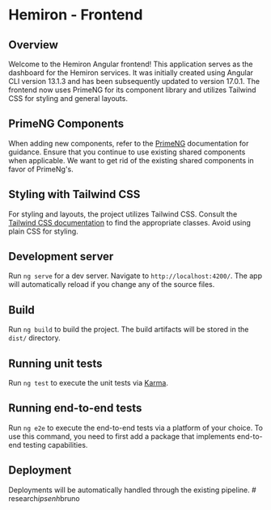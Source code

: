 # Hemiron - Frontend

## Overview

Welcome to the Hemiron Angular frontend! This application serves as the dashboard for the Hemiron services. It was initially created using Angular CLI version 13.1.3 and has been subsequently updated to version 17.0.1. The frontend now uses PrimeNG for its component library and utilizes Tailwind CSS for styling and general layouts.

## PrimeNG Components

When adding new components, refer to the [PrimeNG](https://primeng.org/installation) documentation for guidance. Ensure that you continue to use existing shared components when applicable. We want to get rid of the existing shared components in favor of PrimeNg's.

## Styling with Tailwind CSS

For styling and layouts, the project utilizes Tailwind CSS. Consult the [Tailwind CSS documentation](https://tailwindcss.com/docs) to find the appropriate classes. Avoid using plain CSS for styling.

## Development server

Run `ng serve` for a dev server. Navigate to `http://localhost:4200/`. The app will automatically reload if you change any of the source files.

## Build

Run `ng build` to build the project. The build artifacts will be stored in the `dist/` directory.

## Running unit tests

Run `ng test` to execute the unit tests via [Karma](https://karma-runner.github.io).

## Running end-to-end tests

Run `ng e2e` to execute the end-to-end tests via a platform of your choice. To use this command, you need to first add a package that implements end-to-end testing capabilities.

## Deployment

Deployments will be automatically handled through the existing pipeline.
#   r e s e a r c h _ i p s e n h _ b r u n o  
 
